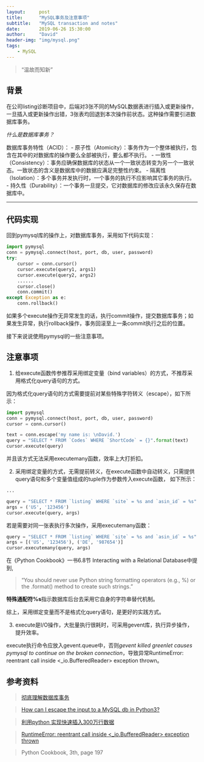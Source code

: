 ```yaml
---
layout:     post
title:      "MySQL事务及注意事项"
subtitle:   "MySQL transaction and notes"
date:       2019-06-26 15:30:00
author:     "David"
header-img: "img/mysql.png"
tags:
    - MySQL
---
```


> “温故而知新”


## 背景

在公司listing诊断项目中，后端对3张不同的MySQL数据表进行插入或更新操作，一旦插入或更新操作出错，3张表均回退到本次操作前状态。这种操作需要引进数据库事务。

*什么是数据库事务？*

数据库事务特性（ACID）：
    - 原子性（Atomicity）：事务作为一个整体被执行，包含在其中的对数据库的操作要么全部被执行，要么都不执行。
    - 一致性（Consistency）：事务应确保数据库的状态从一个一致状态转变为另一个一致状态。一致状态的含义是数据库中的数据应满足完整性约束。
    - 隔离性（Isolation）：多个事务并发执行时，一个事务的执行不应影响其它事务的执行。
    - 持久性（Durability）：一个事务一旦提交，它对数据库的修改应该永久保存在数据库中。


---
## 代码实现

回到pymysql库的操作上，对数据库事务，采用如下代码实现：

```python
import pymysql
conn = pymysql.connect(host, port, db, user, password)
try:
    cursor = conn.cursor()
    cursor.execute(query1, args1)
    cursor.execute(query2, args2)
    ......
    cursor.close()
    conn.commit()
except Exception as e:
    conn.rollback()
```

如果多个execute操作无异常发生的话，执行commit操作，提交数据库事务；如果发生异常，执行rollback操作，事务回滚至上一条commit执行之后的位置。

接下来说说使用pymysql的一些注意事项。  


## 注意事项


1. 给execute函数传参推荐采用绑定变量（bind variables）的方式，不推荐采用格式化query语句的方式。

因为格式化query语句的方式需要提前对某些特殊字符转义（escape），如下所示：

```python
import pymysql
conn = pymysql.connect(host, port, db, user, password)
cursor = conn.cursor()

text = conn.escape('my name is: \nDavid.')
query = "SELECT * FROM `Codes` WHERE `ShortCode` = {}".format(text)
cursor.execute(query)
```

并且该方式无法采用executemany函数，效率上大打折扣。


2. 采用绑定变量的方式，无需提前转义，在execute函数中自动转义，只需提供query语句和多个变量值组成的tuple作为参数传入execute函数， 如下所示：

```python
...

query = "SELECT * FROM `listing` WHERE `site` = %s and `asin_id` = %s"
args = ('US', '123456')
cursor.execute(query, args)
```

若是需要对同一张表执行多次操作，采用executemany函数：

```python
query = "SELECT * FROM `listing` WHERE `site` = %s and `asin_id` = %s"
args = [('US', '123456'), ('DE', '987654')]
cursor.executemany(query, args)
```

在《Python Cookbook》一书6.8节 Interacting with a Relational Database中提到,

> “You should never use Python string formatting operators (e.g., %) or the .format() method to create such strings.”

**特殊通配符%s**指示数据库后台去采用它自身的字符串替代机制。

综上，采用绑定变量而不是格式化query语句，是更好的实践方式。


3. execute是I/O操作，大批量执行很耗时，可采用gevent库，执行异步操作，提升效率。

execute执行命令应放入gevent.queue中，否则*gevent killed greenlet causes pymysql to continue on the broken connection*，导致异常RuntimeError: reentrant call inside <_io.BufferedReader> exception thrown。


## 参考资料

> [彻底理解数据库事务](https://www.hollischuang.com/archives/898)

> [How can I escape the input to a MySQL db in Python3?](https://stackoverflow.com/questions/11363335/how-can-i-escape-the-input-to-a-mysql-db-in-python3)

> [利用python 实现快速插入300万行数据](https://blog.51cto.com/haowen/2139510)

> [RuntimeError: reentrant call inside <_io.BufferedReader> exception thrown](https://github.com/PyMySQL/PyMySQL/issues/260)

> Python Cookbook, 3th, page 197
